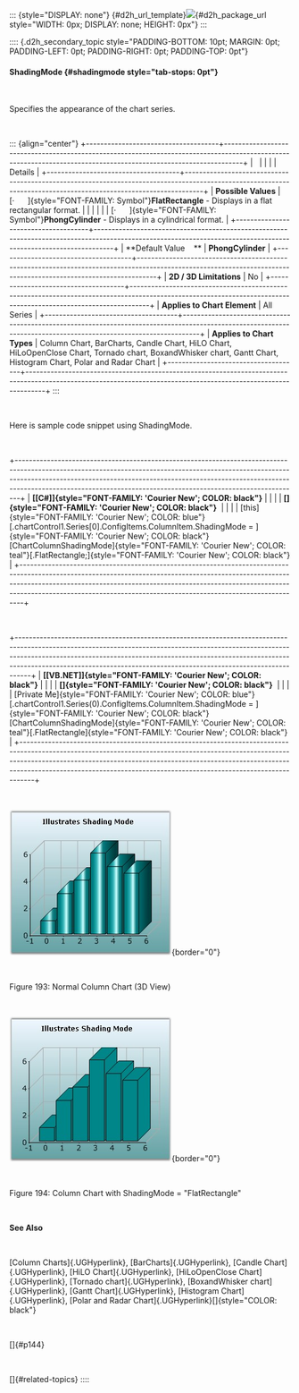 ::: {style="DISPLAY: none"}
[](ms-xhelp:///?Id=d2h_url_template){#d2h_url_template}![](!package_url!){#d2h_package_url style="WIDTH: 0px; DISPLAY: none; HEIGHT: 0px"}
:::

:::: {.d2h_secondary_topic style="PADDING-BOTTOM: 10pt; MARGIN: 0pt; PADDING-LEFT: 0pt; PADDING-RIGHT: 0pt; PADDING-TOP: 0pt"}
#### ShadingMode {#shadingmode style="tab-stops: 0pt"}

 

Specifies the appearance of the chart series.                 

 

::: {align="center"}
+-------------------------------------+-----------------------------------------------------------------------------------------------------------------------------------------------------------------+
|                                                                                                                                                                                                       |
|                                                                                                                                                                                                       |
| Details                                                                                                                                                                                               |
+-------------------------------------+-----------------------------------------------------------------------------------------------------------------------------------------------------------------+
| **Possible Values**                 | [·      ]{style="FONT-FAMILY: Symbol"}**FlatRectangle** - Displays in a flat rectangular format.                                                                |
|                                     |                                                                                                                                                                 |
|                                     | [·      ]{style="FONT-FAMILY: Symbol"}**PhongCylinder** - Displays in a cylindrical format.                                                                     |
+-------------------------------------+-----------------------------------------------------------------------------------------------------------------------------------------------------------------+
| **Default Value    **               | **PhongCylinder**                                                                                                                                               |
+-------------------------------------+-----------------------------------------------------------------------------------------------------------------------------------------------------------------+
| **2D / 3D Limitations**             | No                                                                                                                                                              |
+-------------------------------------+-----------------------------------------------------------------------------------------------------------------------------------------------------------------+
| **Applies to Chart Element**        | All Series                                                                                                                                                      |
+-------------------------------------+-----------------------------------------------------------------------------------------------------------------------------------------------------------------+
| **Applies to Chart Types**          | Column Chart, BarCharts, Candle Chart, HiLO Chart, HiLoOpenClose Chart, Tornado chart, BoxandWhisker chart, Gantt Chart, Histogram Chart, Polar and Radar Chart |
+-------------------------------------+-----------------------------------------------------------------------------------------------------------------------------------------------------------------+
:::

 

Here is sample code snippet using ShadingMode.

 

+-------------------------------------------------------------------------------------------------------------------------------------------------------------------------------------------------------------------------------------------------------------------------------------------------------------------------+
| **[\[C#\]]{style="FONT-FAMILY: 'Courier New'; COLOR: black"}**                                                                                                                                                                                                                                                          |
|                                                                                                                                                                                                                                                                                                                         |
| **[]{style="FONT-FAMILY: 'Courier New'; COLOR: black"}**                                                                                                                                                                                                                                                                |
|                                                                                                                                                                                                                                                                                                                         |
| [this]{style="FONT-FAMILY: 'Courier New'; COLOR: blue"}[.chartControl1.Series\[0\].ConfigItems.ColumnItem.ShadingMode = ]{style="FONT-FAMILY: 'Courier New'; COLOR: black"}[ChartColumnShadingMode]{style="FONT-FAMILY: 'Courier New'; COLOR: teal"}[.FlatRectangle;]{style="FONT-FAMILY: 'Courier New'; COLOR: black"} |
+-------------------------------------------------------------------------------------------------------------------------------------------------------------------------------------------------------------------------------------------------------------------------------------------------------------------------+

 

+----------------------------------------------------------------------------------------------------------------------------------------------------------------------------------------------------------------------------------------------------------------------------------------------------------------------------+
| **[\[VB.NET\]]{style="FONT-FAMILY: 'Courier New'; COLOR: black"}**                                                                                                                                                                                                                                                         |
|                                                                                                                                                                                                                                                                                                                            |
| **[]{style="FONT-FAMILY: 'Courier New'; COLOR: black"}**                                                                                                                                                                                                                                                                   |
|                                                                                                                                                                                                                                                                                                                            |
| [Private Me]{style="FONT-FAMILY: 'Courier New'; COLOR: blue"}[.chartControl1.Series(0).ConfigItems.ColumnItem.ShadingMode = ]{style="FONT-FAMILY: 'Courier New'; COLOR: black"}[ChartColumnShadingMode]{style="FONT-FAMILY: 'Courier New'; COLOR: teal"}[.FlatRectangle]{style="FONT-FAMILY: 'Courier New'; COLOR: black"} |
+----------------------------------------------------------------------------------------------------------------------------------------------------------------------------------------------------------------------------------------------------------------------------------------------------------------------------+

 

![](ImagesExt/image84_193.jpg){border="0"}

 

Figure 193: Normal Column Chart (3D View)

 

![](ImagesExt/image84_194.jpg){border="0"}

 

Figure 194: Column Chart with ShadingMode = \"FlatRectangle\"

 

**See Also**

 

[Column Charts]{.UGHyperlink}, [BarCharts]{.UGHyperlink}, [Candle Chart]{.UGHyperlink}, [HiLO Chart]{.UGHyperlink}, [HiLoOpenClose Chart]{.UGHyperlink}, [Tornado chart]{.UGHyperlink}, [BoxandWhisker chart]{.UGHyperlink}, [Gantt Chart]{.UGHyperlink}, [Histogram Chart]{.UGHyperlink}, [Polar and Radar Chart]{.UGHyperlink}[]{style="COLOR: black"}

 

[]{#p144} 

 

[]{#related-topics}
::::
